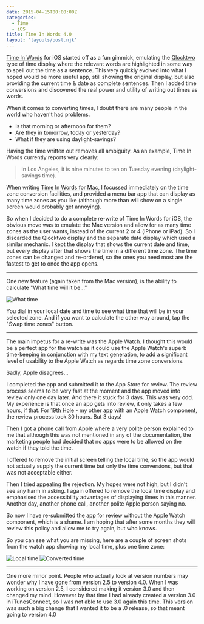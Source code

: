 ```yaml
---
date: 2015-04-15T00:00:00Z
categories:
  - Time
  - iOS
title: Time In Words 4.0
layout: 'layouts/post.njk'
---
```


[Time In Words][1] for iOS started off as a fun gimmick, emulating the
[Qlocktwo][2] type of time display where the relevant words are highlighted in
some way to spell out the time as a sentence. This very quickly evolved into
what I hoped would be more useful app, still showing the original display, but
also providing the current time & date as complete sentences. Then I added time
conversions and discovered the real power and utility of writing out times as
words.

When it comes to converting times, I doubt there are many people in the world
who haven't had problems.

- Is that morning or afternoon for them?
- Are they in tomorrow, today or yesterday?
- What if they are using daylight-savings?

Having the time written out removes all ambiguity. As an example, Time In Words
currently reports very clearly:

> In Los Angeles, it is nine minutes to ten on Tuesday evening (daylight-savings
> time).

When writing [Time In Words for Mac][3], I focussed immediately on the time zone
conversion facilities, and provided a menu bar app that can display as many time
zones as you like (although more than will show on a single screen would
probably get annoying).

So when I decided to do a complete re-write of Time In Words for iOS, the
obvious move was to emulate the Mac version and allow for as many time zones as
the user wants, instead of the current 2 or 4 (iPhone or iPad). So I discarded
the Qlocktwo display and the separate date display which used a similar
mechanic. I kept the display that shows the current date and time, but every
display after that shows the time in a different time zone. The time zones can
be changed and re-ordered, so the ones you need most are the fastest to get to
once the app opens.

---

One new feature (again taken from the Mac version), is the ability to calculate
"What time will it be..."

![What time][i1]

You dial in your local date and time to see what time that will be in your
selected zone. And if you want to calculate the other way around, tap the "Swap
time zones" button.

---

The main impetus for a re-write was the Apple Watch. I thought this would be a
perfect app for the watch as it could use the Apple Watch's superb time-keeping
in conjunction with my text generation, to add a significant level of usability
to the Apple Watch as regards time zone conversions.

Sadly, Apple disagrees…

I completed the app and submitted it to the App Store for review. The review
process seems to be very fast at the moment and the app moved into review only
one day later. And there it stuck for 3 days. This was very odd. My experience
is that once an app gets into review, it only takes a few hours, if that. For
[19th Hole][4] - my other app with an Apple Watch component, the review process
took 30 hours. But 3 days!

Then I got a phone call from Apple where a very polite person explained to me
that although this was not mentioned in any of the documentation, the marketing
people had decided that no apps were to be allowed on the watch if they told the
time.

I offered to remove the initial screen telling the local time, so the app would
not actually supply the current time but only the time conversions, but that was
not acceptable either.

Then I tried appealing the rejection. My hopes were not high, but I didn't see
any harm in asking. I again offered to remove the local time display and
emphasised the accessibility advantages of displaying times in this manner.
Another day, another phone call, another polite Apple person saying no.

So now I have re-submitted the app for review without the Apple Watch component,
which is a shame. I am hoping that after some months they will review this
policy and allow me to try again, but who knows.

So you can see what you are missing, here are a couple of screen shots from the
watch app showing my local time, plus one time zone:

![Local time][i2]
![Converted time][i3]

---

One more minor point. People who actually look at version numbers may wonder why
I have gone from version 2.5 to version 4.0. When I was working on version 2.5,
I considered making it version 3.0 and then changed my mind. However by that
time I had already created a version 3.0 in iTunesConnect, so I was not able to
use 3.0 again this time. This version was such a big change that I wanted it to
be a .0 release, so that meant going to version 4.0

[1]: /time-in-words/
[2]: http://www.qlocktwo.com/
[3]: /time-in-words-for-mac/
[4]: /19th-hole/
[i1]: /images/2015/TiW_what_time.png
[i2]: /images/2015/Watch_1.png
[i3]: /images/2015/Watch_2.png
